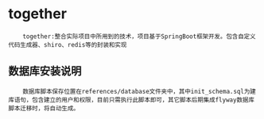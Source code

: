 # together
		together:整合实际项目中所用到的技术，项目基于SpringBoot框架开发。包含自定义代码生成器、shiro、redis等的封装和实现
		
## 数据库安装说明
		数据库脚本保存位置在references/database文件夹中，其中init_schema.sql为建库语句，包含建立的用户和权限，目前只需执行此脚本即可，其它脚本后期集成flyway数据库脚本迁移时，将自动生成。